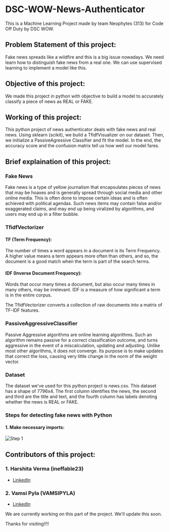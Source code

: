 # DSC-WOW-News-Authenticator

This is a Machine Learning Project made by team Neophytes (313) for Code Off Duty by DSC WOW.

## Problem Statement of this project:

Fake news spreads like a wildfire and this is a big issue nowadays. We need learn how to distinguish fake news from a real one. We can use supervised learning to implement a model like this.

## Objective of this project:

We made this project in python with objective to build a model to accurately classify a piece of news as REAL or FAKE.

## Working of this project:

This python project of news authenticator deals with fake news and real news. Using sklearn (scikit), we build a TfidfVisualizer on our dataset. Then, we initialize a PassiveAgressive Classifier and fit the model. In the end, the accuracy score and the confusion matrix tell us how well our model fares.

## Brief explaination of this project:

### Fake News
 Fake news is a type of yellow journalism that encapsulates pieces of news that may be hoaxes and is generally spread through social media and other online media. This is often done to impose certain ideas and is often achieved with political agendas. Such news items may contain false and/or exaggerated claims, and may end up being viralized by algorithms, and users may end up in a filter bubble.

### TfidfVectorizer

#### TF (Term Frequency):

The number of times a word appears in a document is its Term Frequency. A higher value means a term appears more often than others, and so, the document is a good match when the term is part of the search terms.

#### IDF (Inverse Document Frequency):

Words that occur many times a document, but also occur many times in many others, may be irrelevant. IDF is a measure of how significant a term is in the entire corpus.

The TfidfVectorizer converts a collection of raw documents into a matrix of TF-IDF features.

### PassiveAggressiveClassifier

Passive Aggressive algorithms are online learning algorithms. Such an algorithm remains passive for a correct classification outcome, and turns aggressive in the event of a miscalculation, updating and adjusting. Unlike most other algorithms, it does not converge. Its purpose is to make updates that correct the loss, causing very little change in the norm of the weight vector.

### Dataset

The dataset we've used for this python project is news.csv. This dataset has a shape of 7796x4. The first column identifies the news, the second and third are the title and text, and the fourth column has labels denoting whether the news is REAL or FAKE.

### Steps for detecting fake news with Python
#### 1. Make necessary imports:
![Step 1](https://user-images.githubusercontent.com/49369387/101982273-b2f49100-3c98-11eb-9107-f74d37f5c23b.png)

## Contributors of this project:

### 1. Harshita Verma (ineffable23)

- [LinkedIn ](https://www.linkedin.com/in/harshita-verma-528132178)

### 2. Vamsi Pyla (VAMSIPYLA)

- [LinkedIn ](https://www.linkedin.com/in/vamsi-pyla-0885771a1)


We are currently working on this part of the project. We'll update this soon.

Thanks for visiting!!!!


